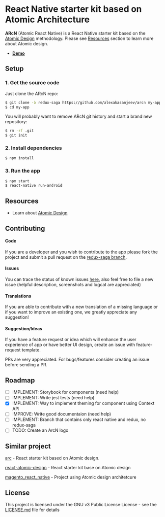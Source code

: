 # React Native starter kit based on Atomic Architecture
**ARcN** (Atomic React Native) is a React Native starter kit based on the [Atomic Design](http://bradfrost.com/blog/post/atomic-web-design/) methodology. Please see [Resources](#Resources) section to learn more about Atomic design.

- **[Demo](https://arcn.js.org)**


## Setup

### 1. Get the source code

Just clone the ARcN repo:
```sh
$ git clone -b redux-saga https://github.com/alexakasanjeev/arcn my-app
$ cd my-app
```

You will probably want to remove ARcN git history and start a brand new repository:
```sh
$ rm -rf .git
$ git init
```

### 2. Install dependencies

```sh
$ npm install
```

### 3. Run the app

```sh
$ npm start
$ react-native run-android
```

## Resources

- Learn about [Atomic Design](http://bradfrost.com/blog/post/atomic-web-design/)

## Contributing

#### Code 
If you are a developer and you wish to contribute to the app please fork the project
and submit a pull request on the [redux-saga branch](https://github.com/alexakasanjeev/arcn/tree/redux-saga).

#### Issues
You can trace the status of known issues [here](https://github.com/alexakasanjeev/arcn/issues),
also feel free to file a new issue (helpful description, screenshots and logcat are appreciated)

#### Translations
If you are able to contribute with a new translation of a missing language or if you want to improve an existing one, we greatly appreciate any suggestion!

#### Suggestion/Ideas
If you have a feature request or idea which will enhance the user experience of app or have better UI design, create an issue with feature-request template.


PRs are very appreciated. For bugs/features consider creating an issue before sending a PR.

## Roadmap

- [ ] IMPLEMENT: Storybook for components (need help)
- [ ] IMPLEMENT: Write jest tests (need help)
- [x] IMPLEMENT: Way to implement theming for component using Context API
- [ ] IMPROVE: Write good documentaion (need help)
- [ ] IMPLEMENT: Branch that contains only react native and redux, no redux-saga
- [ ] TODO: Create an ArcN logo

## Similar project
[arc](https://github.com/diegohaz/arc) - React starter kit based on Atomic design.

[react-atomic-design](https://github.com/danilowoz/react-atomic-design) - React starter kit base on Atomic design

[magento_react_native](https://github.com/alexakasanjeev/magento_react_native) - Project using Atomic design architetcure


## License

This project is licensed under the GNU v3 Public License License - see the [LICENSE.md](LICENSE.md) file for details
